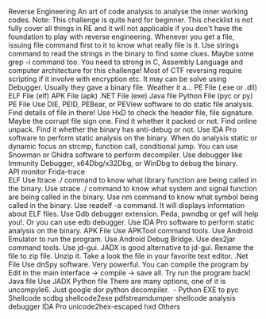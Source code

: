 Reverse Engineering
An art of code analysis to analyse the inner working codes.
Note:
This challenge is quite hard for beginner. This checklist is not fully cover all things in RE and it will not applicable if you don't have the foundation to play with reverse engineering. 
Whenever you get a file, issuing file  command first to it to know what really file is it.
Use strings <filename> command to read the strings in the binary to find some clues. Maybe some grep -i command too.
You need to strong in C, Assembly Language and computer architecture for this challenge!
Most of CTF reversing require scripting if it involve with encryption etc. It may can be solve using Debugger.
Usually they gave a binary file. Weather it a...
PE File (.exe or .dll)
ELF File (elf)
APK File (apk)
.NET File (exe)
Java file
Python File (pyc or py)
PE File
Use DIE, PEID, PEBear, or PEView software to do static file analysis. Find details of file in there!
Use HxD to check the header file, file signature. Maybe the corrupt file sign one.
Find it whether it packed or not. Find online unpack.
Find it whether the binary has anti-debug or not.
Use IDA Pro software to perform static analysis on the binary.
When do analysis static or dynamic focus on strcmp, function call, conditional jump.
You can use Snowman or Ghidra software  to perform decompiler.
Use debugger like Immunity Debugger, x64Dbg/x32Dbg, or WinDbg to debug the binary.  
API monitor
Frida-trace  
ELF
Use ltrace ./<filename> command to know what library function are being called in the binary.
Use strace ./<filename> command to know what system and signal function are being called in the binary.
Use nm <filename> command to know what symbol being called in the binary.
Use readelf -a <filename>  command. It will displays information about ELF files.
Use Gdb debugger extension. Peda, pwndbg or gef will help you!.
Or you can use edb debugger.
Use IDA Pro software to perform static analysis on the binary.
APK File
Use APKTool <filename> command tools.
Use Android Emulator to run the program.
Use Android Debug Bridge.
Use dex2jar <filename> command tools.
Use jd-gui. 
JADX is good alternative to jd-gui.
Rename the file to zip file. Unzip it. Take a look the file in your favorite text editor.
.Net File
Use dnSpy software. Very powerful. You can compile the program by
Edit in the main interface -> compile -> save all. Try run the program back!
Java file
Use JADX
Python file
There are many options, one of it is uncompyle6. Just google dor python decompiler.
​ - Python EXE to pyc
Shellcode
scdbg
shellcode2exe
pdfstreamdumper shellcode analysis
debugger
IDA Pro
unicode2hex-escaped
hxd
Others
